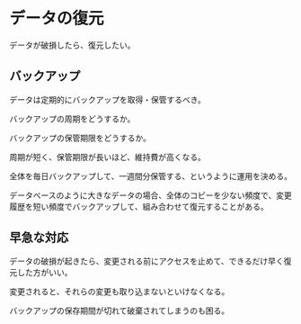 # データの復元

データが破損したら、復元したい。

## バックアップ

データは定期的にバックアップを取得・保管するべき。

バックアップの周期をどうするか。

バックアップの保管期限をどうするか。

周期が短く、保管期限が長いほど、維持費が高くなる。

全体を毎日バックアップして、一週間分保管する、というように運用を決める。

データベースのように大きなデータの場合、全体のコピーを少ない頻度で、変更履歴を短い頻度でバックアップして、組み合わせて復元することがある。

## 早急な対応

データの破損が起きたら、変更される前にアクセスを止めて、できるだけ早く復元した方がいい。

変更されると、それらの変更も取り込まないといけなくなる。

バックアップの保存期間が切れて破棄されてしまうのも困る。
